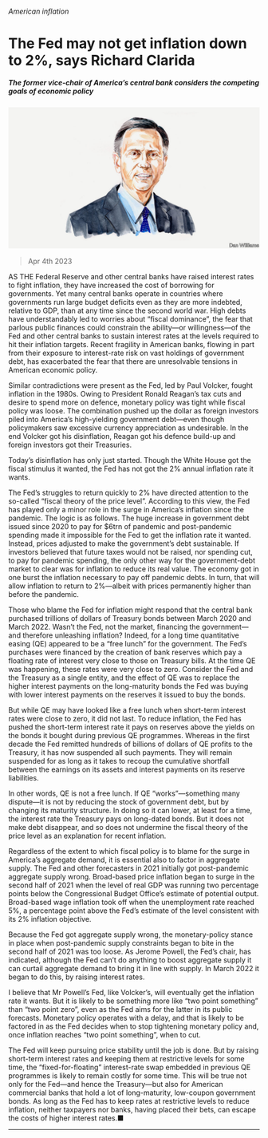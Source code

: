 ###### American inflation

# The Fed may not get inflation down to 2%, says Richard Clarida 

##### The former vice-chair of America’s central bank considers the competing goals of economic policy 

![image](images/20230401_BID002.jpg) 

> Apr 4th 2023 

AS THE Federal Reserve and other central banks have raised interest rates to fight inflation, they have increased the cost of borrowing for governments. Yet many central banks operate in countries where governments run large budget deficits even as they are more indebted, relative to GDP, than at any time since the second world war. High debts have understandably led to worries about “fiscal dominance”, the fear that parlous public finances could constrain the ability—or willingness—of the Fed and other central banks to sustain interest rates at the levels required to hit their inflation targets. Recent fragility in American banks, flowing in part from their exposure to interest-rate risk on vast holdings of government debt, has exacerbated the fear that there are unresolvable tensions in American economic policy.

Similar contradictions were present as the Fed, led by Paul Volcker, fought inflation in the 1980s. Owing to President Ronald Reagan’s tax cuts and desire to spend more on defence, monetary policy was tight while fiscal policy was loose. The combination pushed up the dollar as foreign investors piled into America’s high-yielding government debt—even though policymakers saw excessive currency appreciation as undesirable. In the end Volcker got his disinflation, Reagan got his defence build-up and foreign investors got their Treasuries. 

Today’s disinflation has only just started. Though the White House got the fiscal stimulus it wanted, the Fed has not got the 2% annual inflation rate it wants.

The Fed’s struggles to return quickly to 2% have directed attention to the so-called “fiscal theory of the price level”. According to this view, the Fed has played only a minor role in the surge in America’s inflation since the pandemic. The logic is as follows. The huge increase in government debt issued since 2020 to pay for $6trn of pandemic and post-pandemic spending made it impossible for the Fed to get the inflation rate it wanted. Instead, prices adjusted to make the government’s debt sustainable. If investors believed that future taxes would not be raised, nor spending cut, to pay for pandemic spending, the only other way for the government-debt market to clear was for inflation to reduce its real value. The economy got in one burst the inflation necessary to pay off pandemic debts. In turn, that will allow inflation to return to 2%—albeit with prices permanently higher than before the pandemic. 

Those who blame the Fed for inflation might respond that the central bank purchased trillions of dollars of Treasury bonds between March 2020 and March 2022. Wasn’t the Fed, not the market, financing the government—and therefore unleashing inflation? Indeed, for a long time quantitative easing (QE) appeared to be a “free lunch” for the government. The Fed’s purchases were financed by the creation of bank reserves which pay a floating rate of interest very close to those on Treasury bills. At the time QE was happening, these rates were very close to zero. Consider the Fed and the Treasury as a single entity, and the effect of QE was to replace the higher interest payments on the long-maturity bonds the Fed was buying with lower interest payments on the reserves it issued to buy the bonds. 

But while QE may have looked like a free lunch when short-term interest rates were close to zero, it did not last. To reduce inflation, the Fed has pushed the short-term interest rate it pays on reserves above the yields on the bonds it bought during previous QE programmes. Whereas in the first decade the Fed remitted hundreds of billions of dollars of QE profits to the Treasury, it has now suspended all such payments. They will remain suspended for as long as it takes to recoup the cumulative shortfall between the earnings on its assets and interest payments on its reserve liabilities. 

In other words, QE is not a free lunch. If QE “works”—something many dispute—it is not by reducing the stock of government debt, but by changing its maturity structure. In doing so it can lower, at least for a time, the interest rate the Treasury pays on long-dated bonds. But it does not make debt disappear, and so does not undermine the fiscal theory of the price level as an explanation for recent inflation.

Regardless of the extent to which fiscal policy is to blame for the surge in America’s aggregate demand, it is essential also to factor in aggregate supply. The Fed and other forecasters in 2021 initially got post-pandemic aggregate supply wrong. Broad-based price inflation began to surge in the second half of 2021 when the level of real GDP was running two percentage points below the Congressional Budget Office’s estimate of potential output. Broad-based wage inflation took off when the unemployment rate reached 5%, a percentage point above the Fed’s estimate of the level consistent with its 2% inflation objective. 

Because the Fed got aggregate supply wrong, the monetary-policy stance in place when post-pandemic supply constraints began to bite in the second half of 2021 was too loose. As Jerome Powell, the Fed’s chair, has indicated, although the Fed can’t do anything to boost aggregate supply it can curtail aggregate demand to bring it in line with supply. In March 2022 it began to do this, by raising interest rates.

I believe that Mr Powell’s Fed, like Volcker’s, will eventually get the inflation rate it wants. But it is likely to be something more like “two point something” than “two point zero”, even as the Fed aims for the latter in its public forecasts. Monetary policy operates with a delay, and that is likely to be factored in as the Fed decides when to stop tightening monetary policy and, once inflation reaches “two point something”, when to cut. 

The Fed will keep pursuing price stability until the job is done. But by raising short-term interest rates and keeping them at restrictive levels for some time, the “fixed-for-floating” interest-rate swap embedded in previous QE programmes is likely to remain costly for some time. This will be true not only for the Fed—and hence the Treasury—but also for American commercial banks that hold a lot of long-maturity, low-coupon government bonds. As long as the Fed has to keep rates at restrictive levels to reduce inflation, neither taxpayers nor banks, having placed their bets, can escape the costs of higher interest rates.■

_______________



